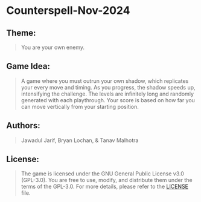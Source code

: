 # Counterspell-Nov-2024
## Theme: 
> You are your own enemy.
## Game Idea:
> A game where you must outrun your own shadow, which replicates your every move and timing. As you progress, the shadow speeds up, intensifying the challenge. The levels are infinitely long and randomly generated with each playthrough. Your score is based on how far you can move vertically from your starting position. 
## Authors:
> Jawadul Jarif, Bryan Lochan, & Tanav Malhotra
## License:
> The game is licensed under the GNU General Public License v3.0 (GPL-3.0). You are free to use, modify, and distribute them under the terms of the GPL-3.0. For more details, please refer to the [LICENSE](./LICENSE) file.
